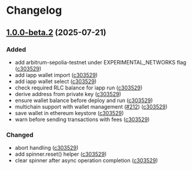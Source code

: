 # Changelog

## [1.0.0-beta.2](https://github.com/iExecBlockchainComputing/iapp/compare/iapp-v1.0.0-beta.1...iapp-v1.0.0-beta.2) (2025-07-21)


### Added

* add arbitrum-sepolia-testnet under EXPERIMENTAL_NETWORKS flag ([c303529](https://github.com/iExecBlockchainComputing/iapp/commit/c30352938170800b917978e7e177e0fdae62cbe5))
* add iapp wallet import ([c303529](https://github.com/iExecBlockchainComputing/iapp/commit/c30352938170800b917978e7e177e0fdae62cbe5))
* add iapp wallet select ([c303529](https://github.com/iExecBlockchainComputing/iapp/commit/c30352938170800b917978e7e177e0fdae62cbe5))
* check required RLC balance for iapp run ([c303529](https://github.com/iExecBlockchainComputing/iapp/commit/c30352938170800b917978e7e177e0fdae62cbe5))
* derive address from private key ([c303529](https://github.com/iExecBlockchainComputing/iapp/commit/c30352938170800b917978e7e177e0fdae62cbe5))
* ensure wallet balance before deploy and run ([c303529](https://github.com/iExecBlockchainComputing/iapp/commit/c30352938170800b917978e7e177e0fdae62cbe5))
* multichain support with wallet management ([#212](https://github.com/iExecBlockchainComputing/iapp/issues/212)) ([c303529](https://github.com/iExecBlockchainComputing/iapp/commit/c30352938170800b917978e7e177e0fdae62cbe5))
* save wallet in ethereum keystore ([c303529](https://github.com/iExecBlockchainComputing/iapp/commit/c30352938170800b917978e7e177e0fdae62cbe5))
* warn before sending transactions with fees ([c303529](https://github.com/iExecBlockchainComputing/iapp/commit/c30352938170800b917978e7e177e0fdae62cbe5))


### Changed

* abort handling ([c303529](https://github.com/iExecBlockchainComputing/iapp/commit/c30352938170800b917978e7e177e0fdae62cbe5))
* add spinner.reset() helper ([c303529](https://github.com/iExecBlockchainComputing/iapp/commit/c30352938170800b917978e7e177e0fdae62cbe5))
* clear spinner after async operation completion ([c303529](https://github.com/iExecBlockchainComputing/iapp/commit/c30352938170800b917978e7e177e0fdae62cbe5))
